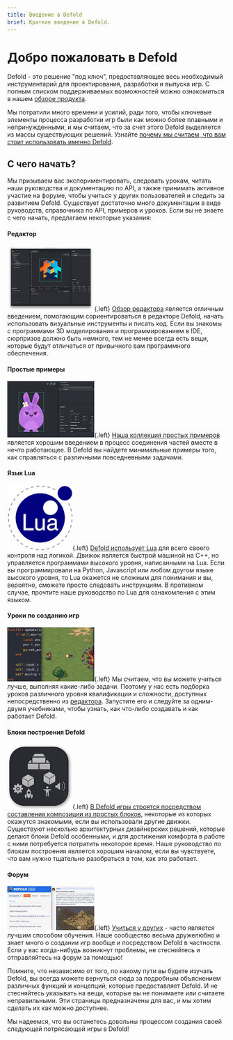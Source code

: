 ```yaml
---
title: Введение в Defold
brief: Краткое введение в Defold.
---
```


# Добро пожаловать в Defold

Defold - это решение "под ключ", предоставляющее весь необходимый инструментарий для проектирования, разработки и выпуска игр. С полным списком поддерживаемых возможностей можно ознакомиться в нашем [обзоре продукта](/product).

Мы потратили много времени и усилий, ради того, чтобы ключевые элементы процесса разработки игр были как можно более плавными и непринужденными, и мы считаем, что за счет этого Defold выделяется из массы существующих решений. Узнайте [почему мы считаем, что вам стоит использовать именно Defold](/why).

## С чего начать?

Мы призываем вас экспериментировать, следовать урокам, читать наши руководства и документацию по API, а также принимать активное участие на форуме, чтобы учиться у других пользователей и следить за развитием Defold. Существует достаточно много документации в виде руководств, справочника по API, примеров и уроков. Если вы не знаете с чего начать, предлагаем некоторые указания:

#### Редактор
![Editor overview](images/introduction/editor.png){.left} [Обзор редактора](/manuals/editor/) является отличным введением, помогающим сориентироваться в редакторе Defold, начать использовать визуальные инструменты и писать код. Если вы знакомы с программами 3D моделирования и программированием в IDE, сюрпризов должно быть немного, тем не менее всегда есть вещи, которые будут отличаться от привычного вам программного обеспечения.

#### Простые примеры
![Examples](images/introduction/examples.jpg){.left} [Наша коллекция простых примеров](/examples/) является хорошим введением в процесс соединения частей вместе в нечто работающее. В Defold вы найдете минимальные примеры того, как справляться с различными повседневными задачами.

#### Язык Lua
![Lua overview](images/introduction/lua.png){.left} [Defold использует Lua](/manuals/lua/) для всего своего контроля над логикой. Движок является быстрой машиной на C++, но управляется программами высокого уровня, написанными на Lua. Если вы программировали на Python, Javascript или любом другом языке высокого уровня, то Lua окажется не сложным для понимания и вы, вероятно, сможете просто следовать инструкциям. В противном случае, прочтите наше руководство по Lua для ознакомления с этим языком.

#### Уроки по созданию игр
![Tutorials](images/introduction/tutorials.jpg){.left} Мы считаем, что вы можете учиться лучше, выполняя какие-либо задачи. Поэтому у нас есть подборка уроков различного уровня квалификации и сложности, доступных непосредственно из [редактора](/manuals/editor/). Запустите его и следуйте за одним-двумя учебниками, чтобы узнать, как что-либо создавать и как работает Defold.

#### Блоки построения Defold
![Building blocks](images/introduction/building_blocks.png){.left} [В Defold игры строятся посредством составления композиции из простых блоков](/manuals/building-blocks/), некоторые из которых окажутся знакомыми, если вы использовали другие движки. Существуют несколько архитектурных дизайнерских решений, которые делают блоки Defold особенными, и для достижения комфорта в работе с ними потребуется потратить некоторое время. Наше руководство по блокам построения является хорошим началом, если вы чувствуете, что вам нужно тщательно разобраться в том, как это работает.

#### Форум
![Forum](images/introduction/forum.jpg){.left} [Учиться у других](//forum.defold.com/) - часто является лучшим способом обучения. Наше сообщество весьма дружелюбно и знает много о создании игр вообще и посредством Defold в частности. Если у вас когда-нибудь возникнут проблемы, не стесняйтесь и отправляйтесь на форум за помощью!

Помните, что независимо от того, по какому пути вы будете изучать Defold, вы всегда можете вернуться сюда за подробным объяснением различных функций и концепций, которые предоставляет Defold. И не стесняйтесь указывать на вещи, которые вы не понимаете или считаете неправильными. Эти страницы предназначены для вас, и мы хотим сделать их как можно доступнее.

Мы надеемся, что вы останетесь довольны процессом создания своей следующей потрясающей игры в Defold!
